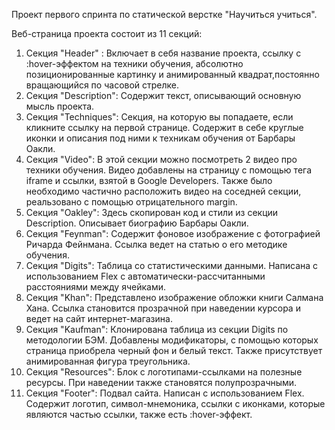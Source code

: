Проект первого спринта по статической верстке "Научиться учиться".

Веб-страница проекта состоит из 11 секций:

1. Секция "Header" :
   Включает в себя название проекта, ссылку с :hover-эффектом на техники обучения, абсолютно позиционированные картинку и анимированный квадрат,постоянно вращающийся по часовой стрелке.
2. Секция "Description":
   Содержит текст, описывающий основную мысль проекта.
3. Секция "Techniques":
   Секция, на которую вы попадаете, если кликните ссылку на первой странице. Содержит в себе круглые иконки и описания под ними к техникам обучения от Барбары Оакли.
4. Секция "Video":
   В этой секции можно посмотреть 2 видео про техники обучения. Видео добавлены на страницу с помощью тега iframe и ссылки, взятой в Google Developers. Также было необходимо частично расположить видео на соседней секции, реальзовано с помощью отрицательного margin.
5. Секция "Oakley":
   Здесь скопирован код и стили из секции Description. Описывает биографию Барбары Оакли.
6. Секция "Feynman":
   Содержит фоновое изображение с фотографией Ричарда Фейнмана. Ссылка ведет на статью о его методике обучения.
7. Секция "Digits":
   Таблица со статистическими данными. Написана с использованием Flex c автоматически-рассчитанными расстояниями между ячейками.
8. Секция "Khan":
   Представлено изображение обложки книги Салмана Хана. Ссылка становится прозрачной при наведении курсора и ведет на сайт интернет-магазина.
9. Секция "Kaufman":
   Клонирована таблица из секции Digits по методологии БЭМ. Добавлены модификаторы, с помощью которых страница приобрела черный фон и белый текст. Также присутствует анимированная фигура треугольника.
10. Секция "Resources":
    Блок с логотипами-ссылками на полезные ресурсы. При наведении также становятся полупрозрачными.
11. Секция "Footer":
    Подвал сайта. Написан с использованием Flex. Содержит логотип, символ-мнемоника, ссылки с иконками, которые являются частью ссылки, также есть :hover-эффект.
